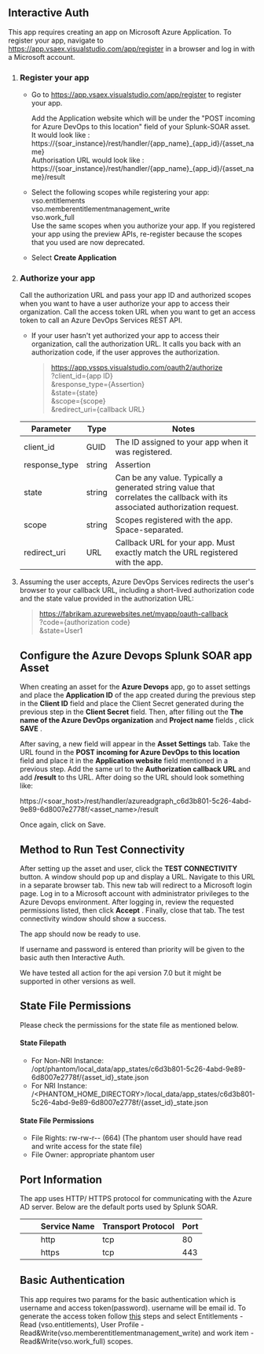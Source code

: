 [comment]: # " File: README.md"
[comment]: # "  Copyright (c) 2022-2023 Splunk Inc."
[comment]: # ""
[comment]: # "Licensed under the Apache License, Version 2.0 (the 'License');"
[comment]: # "you may not use this file except in compliance with the License."
[comment]: # "You may obtain a copy of the License at"
[comment]: # ""
[comment]: # "    http://www.apache.org/licenses/LICENSE-2.0"
[comment]: # ""
[comment]: # "Unless required by applicable law or agreed to in writing, software distributed under"
[comment]: # "the License is distributed on an 'AS IS' BASIS, WITHOUT WARRANTIES OR CONDITIONS OF ANY KIND,"
[comment]: # "either express or implied. See the License for the specific language governing permissions"
[comment]: # "and limitations under the License."
[comment]: # ""
## Interactive Auth

This app requires creating an app on Microsoft Azure Application. To register your app, navigate to
<https://app.vsaex.visualstudio.com/app/register> in a browser and log in with a Microsoft account.

1.  ### Register your app

      

    -   Go to <https://app.vsaex.visualstudio.com/app/register> to register your app.

        Add the Application website which will be under the "POST incoming for Azure DevOps to this
        location" field of your Splunk-SOAR asset. It would look like :  
        https://{soar_instance}/rest/handler/{app_name}\_{app_id}/{asset_name}  
        Authorisation URL would look like :  
        https://{soar_instance}/rest/handler/{app_name}\_{app_id}/{asset_name}/result

    -   Select the following scopes while registering your app:  
        vso.entitlements  
        vso.memberentitlementmanagement_write  
        vso.work_full  
        Use the same scopes when you authorize your app. If you registered your app using the
        preview APIs, re-register because the scopes that you used are now deprecated.

    -   Select **Create Application**

2.  ### Authorize your app

    Call the authorization URL and pass your app ID and authorized scopes when you want to have a
    user authorize your app to access their organization. Call the access token URL when you want to
    get an access token to call an Azure DevOps Services REST API.

    -   If your user hasn't yet authorized your app to access their organization, call the
        authorization URL. It calls you back with an authorization code, if the user approves the
        authorization.

          

        > https://app.vssps.visualstudio.com/oauth2/authorize  
        > ?client_id={app ID}  
        > &response_type={Assertion}  
        > &state={state}  
        > &scope={scope}  
        > &redirect_uri={callback URL}

    | Parameter     | Type   | Notes                                                                                                                        |
    |---------------|--------|------------------------------------------------------------------------------------------------------------------------------|
    | client_id     | GUID   | The ID assigned to your app when it was registered.                                                                          |
    | response_type | string | Assertion                                                                                                                    |
    | state         | string | Can be any value. Typically a generated string value that correlates the callback with its associated authorization request. |
    | scope         | string | Scopes registered with the app. Space-separated.                                                                             |
    | redirect_uri  | URL    | Callback URL for your app. Must exactly match the URL registered with the app.                                               |

3.  Assuming the user accepts, Azure DevOps Services redirects the user's browser to your callback
    URL, including a short-lived authorization code and the state value provided in the
    authorization URL:

    > https://fabrikam.azurewebsites.net/myapp/oauth-callback  
    > ?code={authorization code}  
    > &state=User1

    ## Configure the Azure Devops Splunk SOAR app Asset

    When creating an asset for the **Azure Devops** app, go to asset settings and place the
    **Application ID** of the app created during the previous step in the **Client ID** field and
    place the Client Secret generated during the previous step in the **Client Secret** field. Then,
    after filling out the **The name of the Azure DevOps organization** and **Project name** fields
    , click **SAVE** .  
      
    After saving, a new field will appear in the **Asset Settings** tab. Take the URL found in the
    **POST incoming for Azure DevOps to this location** field and place it in the **Application
    website** field mentioned in a previous step. Add the same url to the **Authorization callback
    URL** and add **/result** to ths URL. After doing so the URL should look something like:  
      

    https://\<soar_host>/rest/handler/azureadgraph_c6d3b801-5c26-4abd-9e89-6d8007e2778f/\<asset_name>/result

      
    Once again, click on Save.

    ## Method to Run Test Connectivity

    After setting up the asset and user, click the **TEST CONNECTIVITY** button. A window should pop
    up and display a URL. Navigate to this URL in a separate browser tab. This new tab will redirect
    to a Microsoft login page. Log in to a Microsoft account with administrator privileges to the
    Azure Devops environment. After logging in, review the requested permissions listed, then click
    **Accept** . Finally, close that tab. The test connectivity window should show a success.  
      
    The app should now be ready to use.  
      
    If username and password is entered than priority will be given to the basic auth then
    Interactive Auth.  
      
    We have tested all action for the api version 7.0 but it might be supported in other versions as
    well.

    ## State File Permissions

    Please check the permissions for the state file as mentioned below.

    #### State Filepath

    -   For Non-NRI Instance:
        /opt/phantom/local_data/app_states/c6d3b801-5c26-4abd-9e89-6d8007e2778f/{asset_id}\_state.json
    -   For NRI Instance:
        /\<PHANTOM_HOME_DIRECTORY>/local_data/app_states/c6d3b801-5c26-4abd-9e89-6d8007e2778f/{asset_id}\_state.json

    #### State File Permissions

    -   File Rights: rw-rw-r-- (664) (The phantom user should have read and write access for the
        state file)
    -   File Owner: appropriate phantom user

    ## Port Information

    The app uses HTTP/ HTTPS protocol for communicating with the Azure AD server. Below are the
    default ports used by Splunk SOAR.

    |         Service Name | Transport Protocol | Port |
    |----------------------|--------------------|------|
    |         http         | tcp                | 80   |
    |         https        | tcp                | 443  |

    ## Basic Authentication

    This app requires two params for the basic authentication which is username and access
    token(password). username will be email id. To generate the access token follow
    [this](https://learn.microsoft.com/en-us/azure/devops/organizations/accounts/use-personal-access-tokens-to-authenticate?view=azure-devops&tabs=Windows#create-a-pat)
    steps and select Entitlements - Read (vso.entitlements), User Profile -
    Read&Write(vso.memberentitlementmanagement_write) and work item - Read&Write(vso.work_full)
    scopes.
